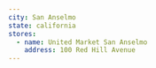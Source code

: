 ```yaml
---
city: San Anselmo
state: california
stores:
  - name: United Market San Anselmo
    address: 100 Red Hill Avenue
---
```

